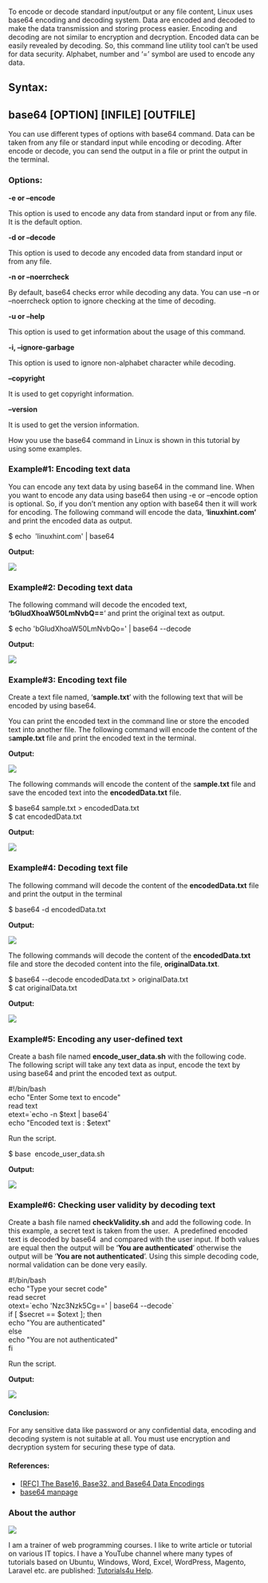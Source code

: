 To encode or decode standard input/output or any file content, Linux uses base64 encoding and decoding system. Data are encoded and decoded to make the data transmission and storing process easier. Encoding and decoding are not similar to encryption and decryption. Encoded data can be easily revealed by decoding. So, this command line utility tool can’t be used for data security. Alphabet, number and ‘=’ symbol are used to encode any data.

## **Syntax:**

## **base64 \[OPTION\] \[INFILE\] \[OUTFILE\]**

You can use different types of options with base64 command. Data can be taken from any file or standard input while encoding or decoding. After encode or decode, you can send the output in a file or print the output in the terminal.

### **Options:**

**\-e or –encode**

This option is used to encode any data from standard input or from any file. It is the default option.

**\-d or –decode**

This option is used to decode any encoded data from standard input or from any file.

**\-n or –noerrcheck**

By default, base64 checks error while decoding any data. You can use –n or –noerrcheck option to ignore checking at the time of decoding.

**\-u or –help**

This option is used to get information about the usage of this command.

**\-i, –ignore-garbage**

This option is used to ignore non-alphabet character while decoding.

**–copyright**

It is used to get copyright information.

**–version**

It is used to get the version information.

How you use the base64 command in Linux is shown in this tutorial by using some examples.

### **Example#1: Encoding text data**

You can encode any text data by using base64 in the command line. When you want to encode any data using base64 then using -e or –encode option is optional. So, if you don’t mention any option with base64 then it will work for encoding. The following command will encode the data, ‘**linuxhint.com’** and print the encoded data as output.

$ echo  'linuxhint.com' | base64

**Output:**

![](https://linuxhint.com/wp-content/uploads/2018/12/1-31.png)

### **Example#2: Decoding text data**

The following command will decode the encoded text, **‘bGludXhoaW50LmNvbQ==**‘ and print the original text as output.

$ echo 'bGludXhoaW50LmNvbQo=' | base64 \--decode

**Output:**

![](https://linuxhint.com/wp-content/uploads/2018/12/2-28.png)

### **Example#3: Encoding text file**

Create a text file named, ‘**sample.txt**’ with the following text that will be encoded by using base64.

You can print the encoded text in the command line or store the encoded text into another file. The following command will encode the content of the s**ample.txt** file and print the encoded text in the terminal.

**Output:**

![](https://linuxhint.com/wp-content/uploads/2018/12/3-26.png)

The following commands will encode the content of the s**ample.txt** file and save the encoded text into the **encodedData.txt** file.

$ base64 sample.txt > encodedData.txt  
$ cat encodedData.txt

**Output:**

![](https://linuxhint.com/wp-content/uploads/2018/12/4-25.png)

### **Example#4: Decoding text file**

The following command will decode the content of the **encodedData.txt** file and print the output in the terminal

$ base64 -d encodedData.txt

**Output:**

![](https://linuxhint.com/wp-content/uploads/2018/12/5-27.png)

The following commands will decode the content of the **encodedData.txt** file and store the decoded content into the file, **originalData.txt**.

$ base64 --decode encodedData.txt > originalData.txt  
$ cat originalData.txt

**Output:**

![](https://linuxhint.com/wp-content/uploads/2018/12/6-25.png)

### **Example#5: Encoding any user-defined text**

Create a bash file named **encode\_user\_data.sh** with the following code. The following script will take any text data as input, encode the text by using base64 and print the encoded text as output.

#!/bin/bash  
echo "Enter Some text to encode"  
read text  
etext\=\`echo \-n $text | base64\`  
echo "Encoded text is : $etext"

Run the script.

$ base  encode\_user\_data.sh

**Output:**

![](https://linuxhint.com/wp-content/uploads/2018/12/7-26.png)

### **Example#6: Checking user validity by decoding text**

Create a bash file named **checkValidity.sh** and add the following code. In this example, a secret text is taken from the user.  A predefined encoded text is decoded by base64  and compared with the user input. If both values are equal then the output will be ‘**You are authenticated**’ otherwise the output will be ‘**You are not authenticated**’. Using this simple decoding code, normal validation can be done very easily.

#!/bin/bash  
echo "Type your secret code"  
read secret  
otext\=\`echo 'Nzc3Nzk5Cg==' | base64 --decode\`  
if \[ $secret == $otext \]; then  
echo "You are authenticated"  
else  
echo "You are not authenticated"  
fi

Run the script.

**Output:**

![](https://linuxhint.com/wp-content/uploads/2018/12/8-25.png)

#### **Conclusion:**

For any sensitive data like password or any confidential data, encoding and decoding system is not suitable at all. You must use encryption and decryption system for securing these type of data.

#### **References:**

-   [\[RFC\] The Base16, Base32, and Base64 Data Encodings](https://datatracker.ietf.org/doc/html/rfc3548)
-   [base64 manpage](https://linux.die.net/man/1/base64)

### About the author

![](https://linuxhint.com/wp-content/uploads/2018/11/channel-logo-150x150.jpg)

I am a trainer of web programming courses. I like to write article or tutorial on various IT topics. I have a YouTube channel where many types of tutorials based on Ubuntu, Windows, Word, Excel, WordPress, Magento, Laravel etc. are published: [Tutorials4u Help](https://www.youtube.com/channel/UCIa6d3QPq7Ulqz8Ha2WRf3A).